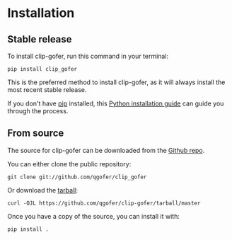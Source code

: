 # Installation

## Stable release

To install clip-gofer, run this command in your
terminal:

```console
pip install clip_gofer
```

This is the preferred method to install clip-gofer, as it will always install the most recent stable release.

If you don't have [pip][] installed, this [Python installation guide][]
can guide you through the process.

## From source

The source for clip-gofer can be downloaded from
the [Github repo][].

You can either clone the public repository:

```console
git clone git://github.com/qgofer/clip_gofer
```

Or download the [tarball][]:

```console
curl -OJL https://github.com/qgofer/clip-gofer/tarball/master
```

Once you have a copy of the source, you can install it with:

```console
pip install .
```

[pip]: https://pip.pypa.io
[Python installation guide]: http://docs.python-guide.org/en/latest/starting/installation/
[Github repo]: https://github.com/%7B%7B%20cookiecutter.github_username%20%7D%7D/%7B%7B%20cookiecutter.project_slug%20%7D%7D
[tarball]: https://github.com/%7B%7B%20cookiecutter.github_username%20%7D%7D/%7B%7B%20cookiecutter.project_slug%20%7D%7D/tarball/master
